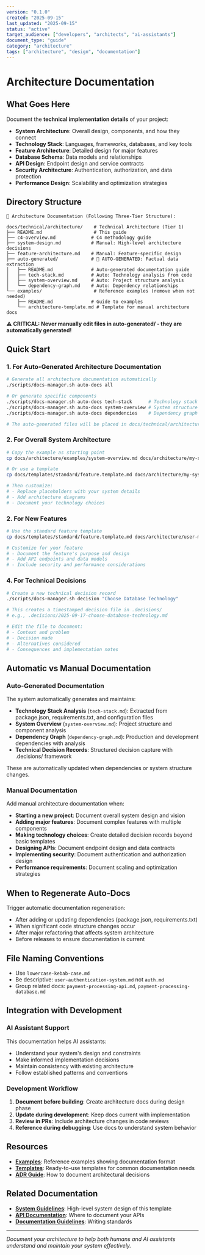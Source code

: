 ```yaml
---
version: "0.1.0"
created: "2025-09-15"
last_updated: "2025-09-15"
status: "active"
target_audience: ["developers", "architects", "ai-assistants"]
document_type: "guide"
category: "architecture"
tags: ["architecture", "design", "documentation"]
---
```


# Architecture Documentation

## What Goes Here

Document the **technical implementation details** of your project:

- **System Architecture**: Overall design, components, and how they connect
- **Technology Stack**: Languages, frameworks, databases, and key tools
- **Feature Architecture**: Detailed design for major features
- **Database Schema**: Data models and relationships
- **API Design**: Endpoint design and service contracts
- **Security Architecture**: Authentication, authorization, and data protection
- **Performance Design**: Scalability and optimization strategies

## Directory Structure

```
📁 Architecture Documentation (Following Three-Tier Structure):

docs/technical/architecture/    # Technical Architecture (Tier 1)
├── README.md                   # This guide
├── c4-overview.md             # C4 methodology guide
├── system-design.md           # Manual: High-level architecture decisions
├── feature-architecture.md    # Manual: Feature-specific design
├── auto-generated/            # 🤖 AUTO-GENERATED: Factual data extraction
│   ├── README.md              # Auto-generated documentation guide
│   ├── tech-stack.md          # Auto: Technology analysis from code
│   ├── system-overview.md     # Auto: Project structure analysis
│   └── dependency-graph.md    # Auto: Dependency relationships
└── examples/                   # Reference examples (remove when not needed)
    ├── README.md              # Guide to examples
    └── architecture-template.md # Template for manual architecture docs
```

**⚠️ CRITICAL: Never manually edit files in auto-generated/ - they are automatically generated!**

## Quick Start

### 1. **For Auto-Generated Architecture Documentation**
```bash
# Generate all architecture documentation automatically
./scripts/docs-manager.sh auto-docs all

# Or generate specific components
./scripts/docs-manager.sh auto-docs tech-stack      # Technology stack analysis
./scripts/docs-manager.sh auto-docs system-overview # System structure overview
./scripts/docs-manager.sh auto-docs dependencies    # Dependency graph

# The auto-generated files will be placed in docs/technical/architecture/auto-generated/
```

### 2. **For Overall System Architecture**
```bash
# Copy the example as starting point
cp docs/architecture/examples/system-overview.md docs/architecture/my-system.md

# Or use a template
cp docs/templates/standard/feature.template.md docs/architecture/my-system.md

# Then customize:
# - Replace placeholders with your system details
# - Add architecture diagrams
# - Document your technology choices
```

### 2. **For New Features**
```bash
# Use the standard feature template
cp docs/templates/standard/feature.template.md docs/architecture/user-management.md

# Customize for your feature
# - Document the feature's purpose and design
# - Add API endpoints and data models
# - Include security and performance considerations
```

### 4. **For Technical Decisions**
```bash
# Create a new technical decision record
./scripts/docs-manager.sh decision "Choose Database Technology"

# This creates a timestamped decision file in .decisions/
# e.g., .decisions/2025-09-17-choose-database-technology.md

# Edit the file to document:
# - Context and problem
# - Decision made
# - Alternatives considered
# - Consequences and implementation notes
```

## Automatic vs Manual Documentation

### Auto-Generated Documentation
The system automatically generates and maintains:

- **Technology Stack Analysis** (`tech-stack.md`): Extracted from package.json, requirements.txt, and configuration files
- **System Overview** (`system-overview.md`): Project structure and component analysis
- **Dependency Graph** (`dependency-graph.md`): Production and development dependencies with analysis
- **Technical Decision Records**: Structured decision capture with .decisions/ framework

These are automatically updated when dependencies or system structure changes.

### Manual Documentation
Add manual architecture documentation when:

- **Starting a new project**: Document overall system design and vision
- **Adding major features**: Document complex features with multiple components
- **Making technology choices**: Create detailed decision records beyond basic templates
- **Designing APIs**: Document endpoint design and data contracts
- **Implementing security**: Document authentication and authorization design
- **Performance requirements**: Document scaling and optimization strategies

## When to Regenerate Auto-Docs

Trigger automatic documentation regeneration:
- After adding or updating dependencies (package.json, requirements.txt)
- When significant code structure changes occur
- After major refactoring that affects system architecture
- Before releases to ensure documentation is current

## File Naming Conventions

- Use `lowercase-kebab-case.md`
- Be descriptive: `user-authentication-system.md` not `auth.md`
- Group related docs: `payment-processing-api.md`, `payment-processing-database.md`

## Integration with Development

### AI Assistant Support
This documentation helps AI assistants:
- Understand your system's design and constraints
- Make informed implementation decisions
- Maintain consistency with existing architecture
- Follow established patterns and conventions

### Development Workflow
1. **Document before building**: Create architecture docs during design phase
2. **Update during development**: Keep docs current with implementation
3. **Review in PRs**: Include architecture changes in code reviews
4. **Reference during debugging**: Use docs to understand system behavior

## Resources

- **[Examples](./examples/README.md)**: Reference examples showing documentation format
- **[Templates](./templates/)**: Ready-to-use templates for common documentation needs
- **[ADR Guide](./decision-records/README.md)**: How to document architectural decisions

## Related Documentation

- **[System Guidelines](../../CLAUDE.md)**: High-level system design of this template
- **[API Documentation](../api/README.md)**: Where to document your APIs
- **[Documentation Guidelines](../documentation-guidelines.md)**: Writing standards

---

*Document your architecture to help both humans and AI assistants understand and maintain your system effectively.*